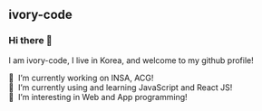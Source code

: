 <!--
**ivory-code/ivory-code** is a ✨ _special_ ✨ repository because its `README.md` (this file) appears on your GitHub profile.

Here are some ideas to get you started:

- 🔭 I’m currently working on ...
- 🌱 I’m currently learning ...
- 👯 I’m looking to collaborate on ...
- 🤔 I’m looking for help with ...
- 💬 Ask me about ...
- 📫 How to reach me: ...
- 😄 Pronouns: ...
- ⚡ Fun fact: ...
-->

## ivory-code

### Hi there 👋

I am ivory-code, I live in Korea, and welcome to my github profile!

🔭 &nbsp;I’m currently working on INSA, ACG!<br />
🌱 &nbsp;I’m currently using and learning JavaScript and React JS!<br />
👀 &nbsp;I’m interesting in Web and App programming!
